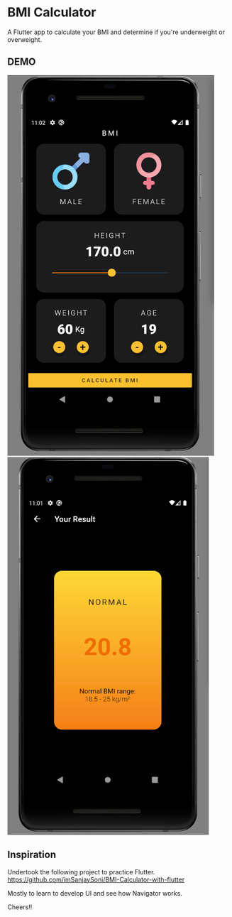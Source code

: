 # BMI Calculator
A Flutter app to calculate your BMI and determine if you're underweight or overweight.

## DEMO
![Screenshot-1](demo/ss2.png)
![Screenshot-2](demo/ss1.png)

## Inspiration
Undertook the following project to practice Flutter.
https://github.com/imSanjaySoni/BMI-Calculator-with-flutter

Mostly to learn to develop UI and see how Navigator works.

Cheers!!